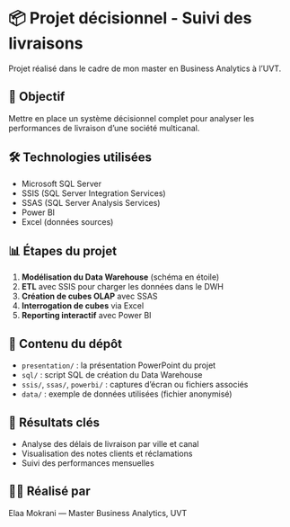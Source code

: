 # 📦 Projet décisionnel - Suivi des livraisons

Projet réalisé dans le cadre de mon master en Business Analytics à l’UVT.

## 🎯 Objectif
Mettre en place un système décisionnel complet pour analyser les performances de livraison d’une société multicanal.

## 🛠 Technologies utilisées
- Microsoft SQL Server
- SSIS (SQL Server Integration Services)
- SSAS (SQL Server Analysis Services)
- Power BI
- Excel (données sources)

## 📊 Étapes du projet
1. **Modélisation du Data Warehouse** (schéma en étoile)
2. **ETL** avec SSIS pour charger les données dans le DWH
3. **Création de cubes OLAP** avec SSAS
4. **Interrogation de cubes** via Excel
5. **Reporting interactif** avec Power BI

## 📁 Contenu du dépôt
- `presentation/` : la présentation PowerPoint du projet
- `sql/` : script SQL de création du Data Warehouse
- `ssis/`, `ssas/`, `powerbi/` : captures d’écran ou fichiers associés
- `data/` : exemple de données utilisées (fichier anonymisé)

## 🧠 Résultats clés
- Analyse des délais de livraison par ville et canal
- Visualisation des notes clients et réclamations
- Suivi des performances mensuelles

## 👩‍💻 Réalisé par
Elaa Mokrani — Master Business Analytics, UVT
